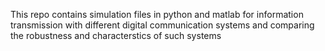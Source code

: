 This repo contains simulation files in python and matlab for information transmission with different digital communication systems and comparing
the robustness and characterstics of such systems
